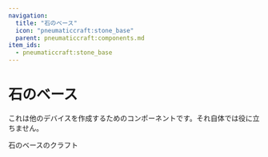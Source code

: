 ```yaml
---
navigation:
  title: "石のベース"
  icon: "pneumaticcraft:stone_base"
  parent: pneumaticcraft:components.md
item_ids:
  - pneumaticcraft:stone_base
---
```


# 石のベース

これは他のデバイスを作成するためのコンポーネントです。それ自体では役に立ちません。

石のベースのクラフト

<Recipe id="pneumaticcraft:stone_base" />

